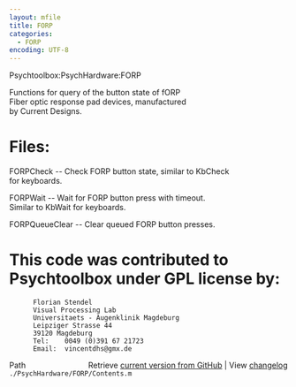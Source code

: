 ```yaml
---
layout: mfile
title: FORP
categories:
  - FORP
encoding: UTF-8
---
```


Psychtoolbox:PsychHardware:FORP  

Functions for query of the button state of fORP  
Fiber optic response pad devices, manufactured  
by Current Designs.  

# Files:  

FORPCheck      -- Check FORP button state, similar to KbCheck  
                  for keyboards.  

FORPWait       -- Wait for FORP button press with timeout.  
                   Similar to KbWait for keyboards.  

FORPQueueClear -- Clear queued FORP button presses.  

# This code was contributed to Psychtoolbox under GPL license by:  

          Florian Stendel  
          Visual Processing Lab  
          Universitaets - Augenklinik Magdeburg  
          Leipziger Strasse 44  
          39120 Magdeburg  
          Tel:    0049 (0)391 67 21723  
          Email:  vincentdhs@gmx.de  



<div class="code_header" style="text-align:right;">
  <span style="float:left;">Path&nbsp;&nbsp;</span> <span class="counter">Retrieve <a href=
  "https://raw.github.com/Psychtoolbox-3/Psychtoolbox-3/beta/./PsychHardware/FORP/Contents.m">current version from GitHub</a> | View <a href=
  "https://github.com/Psychtoolbox-3/Psychtoolbox-3/commits/beta/./PsychHardware/FORP/Contents.m">changelog</a></span>
</div>
<div class="code">
  <code>./PsychHardware/FORP/Contents.m</code>
</div>
